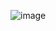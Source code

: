 ![image](https://user-images.githubusercontent.com/61020543/144053584-2364b8b6-3c89-4eb1-b979-80ba3f5d11ec.png)
